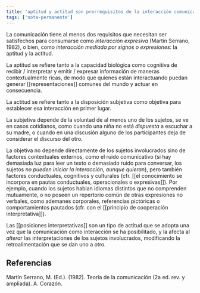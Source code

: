 ```yaml
---
title: 'aptitud y actitud son prerrequisitos de la interacción comunicativa'
tags: ['nota-permanente']
---
```


La comunicación tiene al menos dos requisitos que necesitan ser satisfechos para consumarse como *interacción expresiva* (Martín Serrano, 1982), o bien, como *interacción mediada por signos o expresiones*: la aptitud y la actitud.

La aptitud se refiere tanto a la capacidad biológica como cognitiva de recibir / interpretar y emitir / expresar información de maneras contextualmente ricas, de modo que quienes están interactuando puedan generar [[representaciones]] comunes del mundo y actuar en consecuencia.

La actitud se refiere tanto a la disposición subjetiva como objetiva para establecer esa interacción en primer lugar. 

La subjetiva depende de la voluntad de al menos uno de los sujetos, se ve en casos cotidianos, como cuando una niña no está *dispuesta* a escuchar a su madre, o cuando en una discusión alguno de los participantes deja de considerar el discurso del otro. 

La objetiva no depende directamente de los sujetos involucrados sino de factores contextuales externos, como el ruido comunicativo (si hay demasiada luz para leer un texto o demasiado ruido para conversar, los sujetos *no pueden iniciar la interacción, aunque quieran*), pero también factores conductuales, cognitivos y culturales (cfr. [[el conocimiento se incorpora en pautas conductuales, operacionales o expresivas]]). Por ejemplo, cuando los sujetos hablan idiomas distintos que no comprenden mutuamente, o no poseen un repertorio común de otras expresiones no verbales, como ademanes corporales, referencias pictóricas o comportamientos pautados (cfr. con el [[principio de cooperación interpretativa]]).

Las [[posiciones interpretativas]] son un tipo de actitud que se adopta una vez que la comunicación como interacción se ha posibilitado, y la afecta al *alterar* las interpretaciones de los sujetos involucrados, modificando la retroalimentación que se dan uno a otro.

## Referencias

Martín Serrano, M. (Ed.). (1982). Teoría de la comunicación (2a ed. rev. y ampliada). A. Corazón.